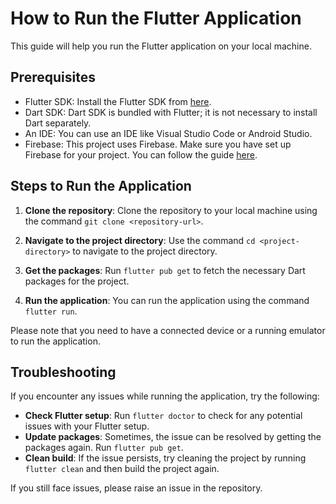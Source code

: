 # How to Run the Flutter Application

This guide will help you run the Flutter application on your local machine.

## Prerequisites

- Flutter SDK: Install the Flutter SDK from [here](https://flutter.dev/docs/get-started/install).
- Dart SDK: Dart SDK is bundled with Flutter; it is not necessary to install Dart separately.
- An IDE: You can use an IDE like Visual Studio Code or Android Studio.
- Firebase: This project uses Firebase. Make sure you have set up Firebase for your project. You can follow the guide [here](https://firebase.google.com/docs/flutter/setup).

## Steps to Run the Application

1. **Clone the repository**: Clone the repository to your local machine using the command `git clone <repository-url>`.

2. **Navigate to the project directory**: Use the command `cd <project-directory>` to navigate to the project directory.

3. **Get the packages**: Run `flutter pub get` to fetch the necessary Dart packages for the project.

4. **Run the application**: You can run the application using the command `flutter run`.

Please note that you need to have a connected device or a running emulator to run the application.

## Troubleshooting

If you encounter any issues while running the application, try the following:

- **Check Flutter setup**: Run `flutter doctor` to check for any potential issues with your Flutter setup.
- **Update packages**: Sometimes, the issue can be resolved by getting the packages again. Run `flutter pub get`.
- **Clean build**: If the issue persists, try cleaning the project by running `flutter clean` and then build the project again.

If you still face issues, please raise an issue in the repository.
